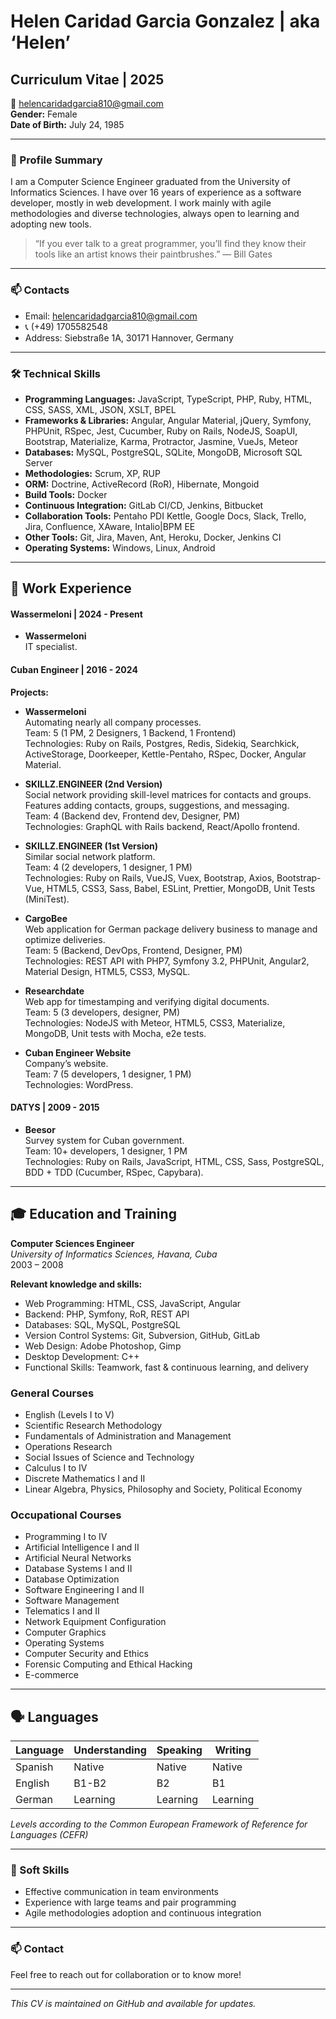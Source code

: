 # Helen Caridad Garcia Gonzalez | aka ‘Helen’

## Curriculum Vitae | 2025

📧 helencaridadgarcia810@gmail.com  
**Gender:** Female  
**Date of Birth:** July 24, 1985

---
### 💼 Profile Summary

I am a Computer Science Engineer graduated from the University of Informatics Sciences. I have over 16 years of experience as a software developer, mostly in web development. I work mainly with agile methodologies and diverse technologies, always open to learning and adopting new tools.

> “If you ever talk to a great programmer, you’ll find they know their tools like an artist knows their paintbrushes.” — Bill Gates

---

### 📫 Contacts

- Email: helencaridadgarcia810@gmail.com
- 📞 (+49) 1705582548
- Address: Siebstraße 1A, 30171 Hannover, Germany

---

### 🛠 Technical Skills

- **Programming Languages:** JavaScript, TypeScript, PHP, Ruby, HTML, CSS, SASS, XML, JSON, XSLT, BPEL
- **Frameworks & Libraries:** Angular, Angular Material, jQuery, Symfony, PHPUnit, RSpec, Jest, Cucumber, Ruby on Rails, NodeJS, 
SoapUI, Bootstrap, Materialize, Karma, Protractor, Jasmine, VueJs, Meteor
- **Databases:** MySQL, PostgreSQL, SQLite, MongoDB, Microsoft SQL Server
- **Methodologies:** Scrum, XP, RUP
- **ORM:** Doctrine, ActiveRecord (RoR), Hibernate, Mongoid
- **Build Tools:** Docker
- **Continuous Integration:** GitLab CI/CD, Jenkins, Bitbucket
- **Collaboration Tools:** Pentaho PDI Kettle, Google Docs, Slack, Trello, Jira, Confluence, XAware, Intalio|BPM EE
- **Other Tools:** Git, Jira, Maven, Ant, Heroku, Docker, Jenkins CI
- **Operating Systems:** Windows, Linux, Android

---

## 💼 Work Experience

#### Wassermeloni  | 2024 - Present

- **Wassermeloni**  
  IT specialist.

#### Cuban Engineer | 2016 - 2024

**Projects:**

- **Wassermeloni**  
  Automating nearly all company processes.  
  Team: 5 (1 PM, 2 Designers, 1 Backend, 1 Frontend)  
  Technologies: Ruby on Rails, Postgres, Redis, Sidekiq, Searchkick, ActiveStorage, Doorkeeper, Kettle-Pentaho, RSpec, Docker, Angular Material.

- **SKILLZ.ENGINEER (2nd Version)**  
  Social network providing skill-level matrices for contacts and groups. Features adding contacts, groups, suggestions, and messaging.  
  Team: 4 (Backend dev, Frontend dev, Designer, PM)  
  Technologies: GraphQL with Rails backend, React/Apollo frontend.

- **SKILLZ.ENGINEER (1st Version)**  
  Similar social network platform.  
  Team: 4 (2 developers, 1 designer, 1 PM)  
  Technologies: Ruby on Rails, VueJS, Vuex, Bootstrap, Axios, Bootstrap-Vue, HTML5, CSS3, Sass, Babel, ESLint, Prettier, MongoDB, Unit Tests (MiniTest).

- **CargoBee**  
  Web application for German package delivery business to manage and optimize deliveries.  
  Team: 5 (Backend, DevOps, Frontend, Designer, PM)  
  Technologies: REST API with PHP7, Symfony 3.2, PHPUnit, Angular2, Material Design, HTML5, CSS3, MySQL.

- **Researchdate**  
  Web app for timestamping and verifying digital documents.  
  Team: 5 (3 developers, designer, PM)  
  Technologies: NodeJS with Meteor, HTML5, CSS3, Materialize, MongoDB, Unit tests with Mocha, e2e tests.

- **Cuban Engineer Website**  
  Company’s website.  
  Team: 7 (5 developers, 1 designer, 1 PM)  
  Technologies: WordPress.

#### DATYS | 2009 - 2015

- **Beesor**  
  Survey system for Cuban government.  
  Team: 10+ developers, 1 designer, 1 PM  
  Technologies: Ruby on Rails, JavaScript, HTML, CSS, Sass, PostgreSQL, BDD + TDD (Cucumber, RSpec, Capybara).

---

## 🎓 Education and Training

**Computer Sciences Engineer**  
_University of Informatics Sciences, Havana, Cuba_  
2003 – 2008

**Relevant knowledge and skills:**
- Web Programming: HTML, CSS, JavaScript, Angular
- Backend: PHP, Symfony, RoR, REST API
- Databases: SQL, MySQL, PostgreSQL
- Version Control Systems: Git, Subversion, GitHub, GitLab
- Web Design: Adobe Photoshop, Gimp
- Desktop Development: C++
- Functional Skills: Teamwork, fast & continuous learning, and delivery

### General Courses
- English (Levels I to V)
- Scientific Research Methodology
- Fundamentals of Administration and Management
- Operations Research
- Social Issues of Science and Technology
- Calculus I to IV
- Discrete Mathematics I and II
- Linear Algebra, Physics, Philosophy and Society, Political Economy

### Occupational Courses
- Programming I to IV
- Artificial Intelligence I and II
- Artificial Neural Networks
- Database Systems I and II
- Database Optimization
- Software Engineering I and II
- Software Management
- Telematics I and II
- Network Equipment Configuration
- Computer Graphics
- Operating Systems
- Computer Security and Ethics
- Forensic Computing and Ethical Hacking
- E-commerce

---

## 🗣 Languages

| Language | Understanding | Speaking    | Writing    |
|----------|---------------|-------------|------------|
| Spanish  | Native        | Native      | Native     |
| English  | B1-B2         | B2          | B1         |
| German   | Learning      | Learning    | Learning   |

*Levels according to the Common European Framework of Reference for Languages (CEFR)*

---

### 🤝 Soft Skills

- Effective communication in team environments
- Experience with large teams and pair programming
- Agile methodologies adoption and continuous integration

---

### 📫 Contact

Feel free to reach out for collaboration or to know more!

---

*This CV is maintained on GitHub and available for updates.*